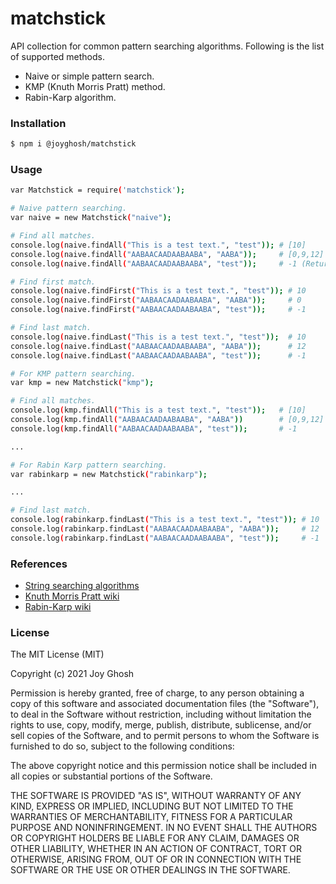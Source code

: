 # matchstick
API collection for common pattern  searching algorithms. Following is the list of supported methods.
- Naive or simple pattern search.
- KMP (Knuth Morris Pratt) method.
- Rabin-Karp algorithm.

### Installation

```sh
$ npm i @joyghosh/matchstick
```

### Usage

```sh
var Matchstick = require('matchstick');

# Naive pattern searching.
var naive = new Matchstick("naive");

# Find all matches.
console.log(naive.findAll("This is a test text.", "test"));	# [10]
console.log(naive.findAll("AABAACAADAABAABA", "AABA"));		# [0,9,12]
console.log(naive.findAll("AABAACAADAABAABA", "test"));		# -1 (Returns -1 upon no match.)

# Find first match.
console.log(naive.findFirst("This is a test text.", "test")); # 10
console.log(naive.findFirst("AABAACAADAABAABA", "AABA"));	  # 0
console.log(naive.findFirst("AABAACAADAABAABA", "test"));	  # -1

# Find last match.
console.log(naive.findLast("This is a test text.", "test"));  # 10
console.log(naive.findLast("AABAACAADAABAABA", "AABA"));	  # 12
console.log(naive.findLast("AABAACAADAABAABA", "test"));	  # -1

# For KMP pattern searching.
var kmp = new Matchstick("kmp");

# Find all matches.
console.log(kmp.findAll("This is a test text.", "test"));	# [10]
console.log(kmp.findAll("AABAACAADAABAABA", "AABA"))		# [0,9,12]
console.log(kmp.findAll("AABAACAADAABAABA", "test"));		# -1

...

# For Rabin Karp pattern searching.
var rabinkarp = new Matchstick("rabinkarp");

...

# Find last match.
console.log(rabinkarp.findLast("This is a test text.", "test")); # 10
console.log(rabinkarp.findLast("AABAACAADAABAABA", "AABA"));	 # 12
console.log(rabinkarp.findLast("AABAACAADAABAABA", "test"));	 # -1
```

###	References

* [String searching algorithms](https://en.wikipedia.org/wiki/String_searching_algorithm)
* [Knuth Morris Pratt wiki](https://en.wikipedia.org/wiki/Knuth%E2%80%93Morris%E2%80%93Pratt_algorithm)
* [Rabin-Karp wiki](https://en.wikipedia.org/wiki/Rabin%E2%80%93Karp_algorithm)

### License

The MIT License (MIT)

Copyright (c) 2021 Joy Ghosh

Permission is hereby granted, free of charge, to any person obtaining a copy
of this software and associated documentation files (the "Software"), to deal
in the Software without restriction, including without limitation the rights
to use, copy, modify, merge, publish, distribute, sublicense, and/or sell
copies of the Software, and to permit persons to whom the Software is
furnished to do so, subject to the following conditions:

The above copyright notice and this permission notice shall be included in all
copies or substantial portions of the Software.

THE SOFTWARE IS PROVIDED "AS IS", WITHOUT WARRANTY OF ANY KIND, EXPRESS OR
IMPLIED, INCLUDING BUT NOT LIMITED TO THE WARRANTIES OF MERCHANTABILITY,
FITNESS FOR A PARTICULAR PURPOSE AND NONINFRINGEMENT. IN NO EVENT SHALL THE
AUTHORS OR COPYRIGHT HOLDERS BE LIABLE FOR ANY CLAIM, DAMAGES OR OTHER
LIABILITY, WHETHER IN AN ACTION OF CONTRACT, TORT OR OTHERWISE, ARISING FROM,
OUT OF OR IN CONNECTION WITH THE SOFTWARE OR THE USE OR OTHER DEALINGS IN THE
SOFTWARE.
